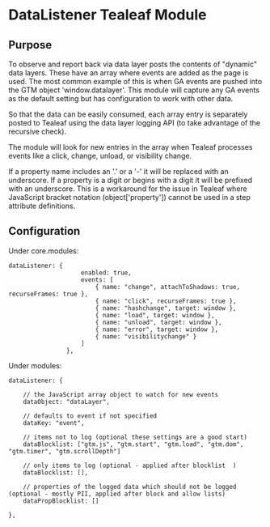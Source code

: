 # DataListener Tealeaf Module

## Purpose

To observe and report back via data layer posts the contents of "dynamic" data layers. These have an array where events are added as the page is used. The most common example of this is when GA events are pushed into the GTM object 'window.datalayer'. This module will capture any GA events as the default setting but has configuration to work with other data.

So that the data can be easily consumed, each array entry is separately posted to Tealeaf using the data layer logging API (to take advantage of the recursive check).

The module will look for new entries in the array when Tealeaf processes events like a click, change, unload, or visibility change.

If a property name includes an '.' or a '-' it will be replaced with an underscore. If a property is a digit or begins with a digit it will be prefixed with an underscore. This is a workaround for the issue in Tealeaf where JavaScript bracket notation (object['property']) cannot be used in a step attribute definitions.

## Configuration

Under core.modules:

```
dataListener: {
					enabled: true,
					events: [
						{ name: "change", attachToShadows: true, recurseFrames: true },
						{ name: "click", recurseFrames: true },
						{ name: "hashchange", target: window },
						{ name: "load", target: window },
						{ name: "unload", target: window },
						{ name: "error", target: window },
						{ name: "visibilitychange" }
					]
				},
```

Under modules:

```
dataListener: {

    // the JavaScript array object to watch for new events
    dataObject: "dataLayer",

    // defaults to event if not specified
    dataKey: "event",

    // items not to log (optional these settings are a good start)
    dataBlocklist: ["gtm.js", "gtm.start", "gtm.load", "gtm.dom", "gtm.timer", "gtm.scrollDepth"]

    // only items to log (optional - applied after blocklist  )
    dataBlocklist: [],

    // properties of the logged data which should not be logged (optional - mostly PII, applied after block and allow lists)
    dataPropBlocklist: []

},
```
